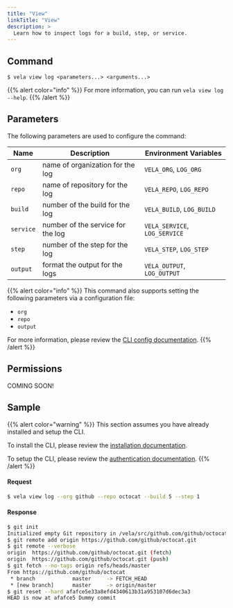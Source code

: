 ```yaml
---
title: "View"
linkTitle: "View"
description: >
  Learn how to inspect logs for a build, step, or service.
---
```


## Command

```
$ vela view log <parameters...> <arguments...>
```

{{% alert color="info" %}}
For more information, you can run `vela view log --help`.
{{% /alert %}}

## Parameters

The following parameters are used to configure the command:

| Name      | Description                       | Environment Variables         |
| --------- | --------------------------------- | ----------------------------- |
| `org`     | name of organization for the log  | `VELA_ORG`, `LOG_ORG`         |
| `repo`    | name of repository for the log    | `VELA_REPO`, `LOG_REPO`       |
| `build`   | number of the build for the log   | `VELA_BUILD`, `LOG_BUILD`     |
| `service` | number of the service for the log | `VELA_SERVICE`, `LOG_SERVICE` |
| `step`    | number of the step for the log    | `VELA_STEP`, `LOG_STEP`       |
| `output`  | format the output for the logs    | `VELA_OUTPUT`, `LOG_OUTPUT`   |

{{% alert color="info" %}}
This command also supports setting the following parameters via a configuration file:

- `org`
- `repo`
- `output`

For more information, please review the [CLI config documentation](/docs/cli/config/).
{{% /alert %}}

## Permissions

COMING SOON!

## Sample

{{% alert color="warning" %}}
This section assumes you have already installed and setup the CLI.

To install the CLI, please review the [installation documentation](/docs/cli/install/).

To setup the CLI, please review the [authentication documentation](/docs/cli/authentication/).
{{% /alert %}}

#### Request

```sh
$ vela view log --org github --repo octocat --build 5 --step 1
```

#### Response

```sh
$ git init
Initialized empty Git repository in /vela/src/github.com/github/octocat/.git/
$ git remote add origin https://github.com/github/octocat.git
$ git remote --verbose
origin  https://github.com/github/octocat.git (fetch)
origin  https://github.com/github/octocat.git (push)
$ git fetch --no-tags origin refs/heads/master
From https://github.com/github/octocat
 * branch            master     -> FETCH_HEAD
 * [new branch]      master     -> origin/master
$ git reset --hard afafce5e33a8efd4340613b31a953107d6dec3a3
HEAD is now at afafce5 Dummy commit
```
